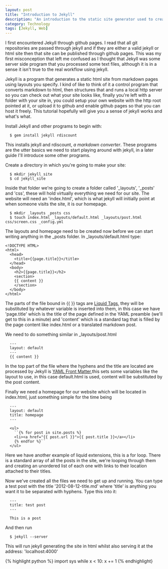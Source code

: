 ```yaml
---
layout: post
title: "Introduction to Jekyll"
description: "An introduction to the static site generator used to create this site"
category: Technology
tags: [Jekyll, Web]
---
```


I first encountered Jekyll through github pages. I read that all git repositories are passed through jekyll and if they are either a valid jekyll or html site then that site can be published through github pages. This was my first misconception that left me confused as I thought that Jekyll was some server side program that you processed some text files, although it is in a sense it isn't true to the real workflow using jekyll.

Jekyll is a program that generates a static html site from markdown pages using layouts you specify. I kind of like to think of it a control program that converts markdown to html, then structures that and runs a local http server so you can check out what your site looks like, finally you're left with a folder with your site in, you could setup your own website with the http root pointed at it, or upload it to github and enable github pages so that you can host it freely. This tutorial hopefully will give you a sense of jekyll works and what's what.

Install Jekyll and other programs to begin with:

      $ gem install jekyll rdiscount

This installs jekyll and rdiscount, *a markdown converter*. These programs are the utter basics we need to start playing around with jekyll, in a later guide I'll introduce some other programs.

Create a directory in which you're going to make your site:

      $ mkdir jekyll_site
      $ cd jekyll_site

Inside that folder we're going to create a folder called '_layouts', '_posts' and 'css', these will hold virtually everything we need for our site. The website will need an 'index.html', which is what jekyll will initially point at when someone visits the site, it is our homepage.

      $ mkdir _layouts _posts css
      $ touch index.html _layouts/default.html _layouts/post.html css/screen.css _config.yml

The layouts and homepage need to be created now before we can start writing anything in the _posts folder. In _layouts/default.html type:

    <!DOCTYPE HTML>
    <html>
      <head>
        <title>{{page.title}}</title>
      </head>
      <body>
        <h2>{{page.title}}</h2>
        <section>
        {{ content }}
        </section>
      </body>
    </html>
The parts of the file bound in {{ }} tags are [Liquid Tags](https://github.com/shopify/liquid/wiki/liquid-for-designers), they will be substituted by whatever variable is inserted into them, in this case we have 'page.title' which is the title of the page defined in the YAML preamble (we'll get to this in a minute) and 'content' which is a standard tag that is filled by the page content like index.html or a translated markdown post.

We need to do something similar in _layouts/post.html

      ---
      layout: default
      ---
      {{ content }}


In the top part of the file where the hyphens and the title are located are processed by Jekyll is [YAML Front Matter](https://github.com/mojombo/jekyll/wiki/liquid-extensions),this sets some variables like the layout to use, in this case default.html is used, content will be substituted by the post content.

Finally we need a homepage for our website which will be located in index.html, just something simple for the time being

      ---
      layout: default
      title: homepage
      ---

      <ul>
        ``{% for post in site.posts %}
        <li><a href="{{ post.url }}">{{ post.title }}</a></li>
        {% endfor %}``
      </ul>

Here we have another example of liquid extensions, this is a for loop. There is a standard array of all the posts in the site, we're looping through them and creating an unordered list of each one with links to their location attached to their titles.


Now we've created all the files we need to get up and running. You can type a test post with the title '2012-08-12-title.md' where 'title' is anything you want it to be separated with hyphens. Type this into it:

      ---
      title: test post
      --- 

      This is a post

And then run

      $ jekyll --server

This will run jekyll generating the site in html whilst also serving it at the address: 'localhost:4000'

{% highlight python %}
      import sys
      while x < 10:
          x += 1
{% endhighlight}

